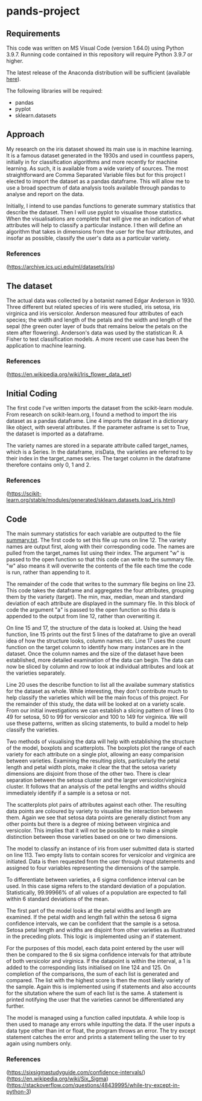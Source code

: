 # pands-project

## Requirements
This code was written on MS Visual Code (version 1.64.0) using Python 3.9.7. 
Running code contained in this repository will require Python 3.9.7 or higher.

The latest release of the Anaconda distribution will be sufficient (available [here](https://www.anaconda.com/products/individual)).

The following libraries will be required:
- pandas
- pyplot
- sklearn.datasets


## Approach
My research on the iris dataset showed its main use is in machine learning. It is a famous dataset generated in the 1930s and used in countless papers, initially in for classification algorithms and more recently for machine learning. As such, it is available from a wide variety of sources. The most straightforward are Comma Separated Variable files but for this project I elected to import the dataset as a pandas dataframe. This will allow me to use a broad spectrum of data analysis tools available through pandas to analyse and report on the data.

Initially, I intend to use pandas functions to generate summary statistics that describe the dataset. Then I will use pyplot to visualise those statistics. When the visualisations are complete that will give me an indication of what attributes will help to classify a particular instance. I then will define an algorithm that takes in dimensions from the user for the four attributes, and insofar as possible, classify the user's data as a particular variety.

### References
(https://archive.ics.uci.edu/ml/datasets/iris)

## The dataset
The actual data was collected by a botanist named Edgar Anderson in 1930. Three different but related species of iris were studied, iris setosa, iris virginica and iris versicolor. Anderson measured four attributes of each species; the width and length of the petals and the width and length of the sepal (the green outer layer of buds that remains below the petals on the stem after flowering). Anderson's data was used by the statistican R. A Fisher to test classification models. A more recent use case has been the application to machine learning. 

### References
(https://en.wikipedia.org/wiki/Iris_flower_data_set)

## Initial Coding
The first code I've written imports the dataset from the scikit-learn module. From research on scikit-learn.org, I found a method to import the iris dataset as a pandas dataframe. Line 4 imports the dataset in a dictionary like object, with several attributes. If the parameter asframe is set to True, the dataset is imported as a dataframe.

The variety names are stored in a separate attribute called target_names, which is a Series. In the dataframe, irisData, the varieties are referred to by their index in the target_names series. The target column in the dataframe therefore contains only 0, 1 and 2.

### References
(https://scikit-learn.org/stable/modules/generated/sklearn.datasets.load_iris.html)

## Code
The main summary statistics for each variable are outputted to the file [summary.txt](summary.txt). The first code to set this file up runs on line 12. The variety names are output first, along with their corresponding code. The names are pulled from the target_names list using their index. The argument "w" is passed to the open function so that this code can write to the summary file. "w" also means it will overwrite the contents of the file each time the code is run, rather than appending to it.

The remainder of the code that writes to the summary file begins on line 23. This code takes the dataframe and aggregates the four attributes, grouping them by the variety (target). The min, max, median, mean and standard deviation of each attribute are displayed in the summary file. In this block of code the argument "a" is passed to the open function so this data is appended to the output from line 12, rather than overwriting it.

On line 15 and 17, the structure of the data is looked at. Using the head function, line 15 prints out the first 5 lines of the dataframe to give an overall idea of how the structure looks, column names etc. Line 17 uses the count function on the target column to identify how many instances are in the dataset. Once the column names and the size of the dataset have been established, more detailed examination of the data can begin. The data can now be sliced by column and row to look at individual attributes and look at the varieties separately.

Line 20 uses the describe function to list all the availabe summary statistics for the dataset as whole. While interesting, they don't contribute much to help classify the varieties which will be the main focus of this project. For the remainder of this study, the data will be looked at on a variety scale. From our initial investigations we can establish a slicing pattern of lines 0 to 49 for setosa, 50 to 99 for versicolor and 100 to 149 for virginica. We will use these patterns, written as slicing statements, to build a model to help classify the varieties.

Two methods of visualising the data will help with establishing the structure of the model, boxplots and scatterplots. The boxplots plot the range of each variety for each attribute on a single plot, allowing an easy comparision between varieties. Examining the resulting plots, particularly the petal length and petal width plots, make it clear the that the setosa variety dimensions are disjoint from those of the other two. There is clear separation between the setosa cluster and the larger versicolor/virginica cluster. It follows that an analysis of the petal lengths and widths should immediately identify if a sample is a setosa or not.

The scatterplots plot pairs of attributes against each other. The resulting data points are coloured by variety to visualise the interaction between them. Again we see that setosa data points are generally distinct from any other points but there is a degree of mixing between virginica and versicolor. This implies that it will not be possible to to make a simple distinction between those varieties based on one or two dimensions.

The model to classify an instance of iris from user submitted data is started on line 113. Two empty lists to contain scores for versicolor and virginica are initiated. Data is then requested from the user through input statements and assigned to four variables representing the dimensions of the sample.

To differentiate between varieties, a 6 sigma confidence interval can be used. In this case sigma refers to the standard deviation of a population. Statistically, 99.99966% of all values of a population are expected to fall within 6 standard deviations of the mean.

The first part of the model looks at the petal widths and length are examined. If the petal width and length fall within the setosa 6 sigma confidence intervals, we can be confident that the sample is a setosa. Setosa petal length and widths are disjoint from other varieties as illustrated in the preceding plots. This logic is implemented using an if statement.

For the purposes of this model, each data point entered by the user will then be compared to the 6 six sigma confidence intervals for that attribute of both versicolor and virginica. If the datapoint is within the interval, a 1 is added to the corresponding lists initialised on line 124 and 125. On completion of the comparisons, the sum of each list is generated and compared. The list with the highest score is then the most likely variety of the sample. Again this is implemented using if statements and also accounts for the situtation where the sum of each list is the same. A statement is printed notifying the user that the varieties cannot be differentiated any further.

The model is managed using a function called inputdata. A while loop is then used to manage any errors while inputting the data. If the user inputs a data type other than int or float, the program throws an error. The try except statement catches the error and prints a statement telling the user to try again using numbers only.

### References
(https://sixsigmastudyguide.com/confidence-intervals/)
(https://en.wikipedia.org/wiki/Six_Sigma)
(https://stackoverflow.com/questions/48439995/while-try-except-in-python-3)